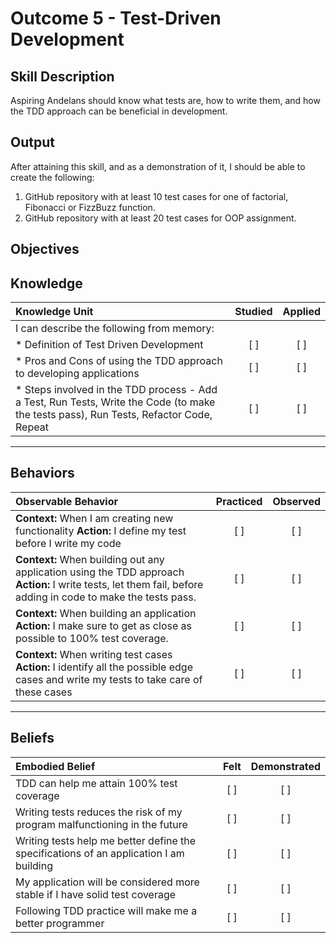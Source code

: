 # Outcome 5 - Test-Driven Development

**Skill Description**
----------
Aspiring Andelans should know what tests are, how to write them, and how the TDD approach can be beneficial in development.


**Output**
----------
After attaining this skill, and as a demonstration of it, I should be able to create the following:

1. GitHub repository with at least 10 test cases for one of factorial, Fibonacci or FizzBuzz function.
2. GitHub repository with at least 20 test cases for OOP assignment.


**Objectives**
----------

## **Knowledge**


| Knowledge Unit   |      Studied      | Applied |
|:-------------|:------------------:|:--------:|
| I can describe the following from memory: | | |
| * Definition of Test Driven Development | [ ] | [ ]  |
| * Pros and Cons of using the TDD approach to developing applications |   [ ]   |   [ ] |
| * Steps involved in the TDD process - Add a Test, Run Tests, Write the Code (to make the tests pass), Run Tests, Refactor Code, Repeat | [ ] |    [ ] |


----------


## **Behaviors**


| Observable Behavior   |      Practiced      | Observed |
|:-------------|:------------------:|:--------:|
| **Context:** When I am creating new functionality **Action:** I define my test before I write my code | [ ] | [ ]  |
| **Context:** When building out any application using the TDD approach **Action:** I write tests, let them fail, before adding in code to make the tests pass. |   [ ]   |   [ ] |
| **Context:** When building an application **Action:** I make sure to get as close as possible to 100% test coverage. | [ ] |    [ ] |
| **Context:** When writing test cases **Action:** I identify all the possible edge cases and write my tests to take care of these cases | [ ] |    [ ] |

----------


## **Beliefs**


| Embodied Belief   |      Felt      | Demonstrated |
|:-------------|:------------------:|:--------:|
| TDD can help me attain 100% test coverage | [ ] | [ ] |
| Writing tests reduces the risk of my program malfunctioning in the future | [ ] | [ ] |
| Writing tests help me better define the specifications of an application I am building | [ ] | [ ] |
| My application will be considered more stable if I have solid test coverage | [ ] | [ ] |
| Following TDD practice will make me a better programmer | [ ] | [ ] |
